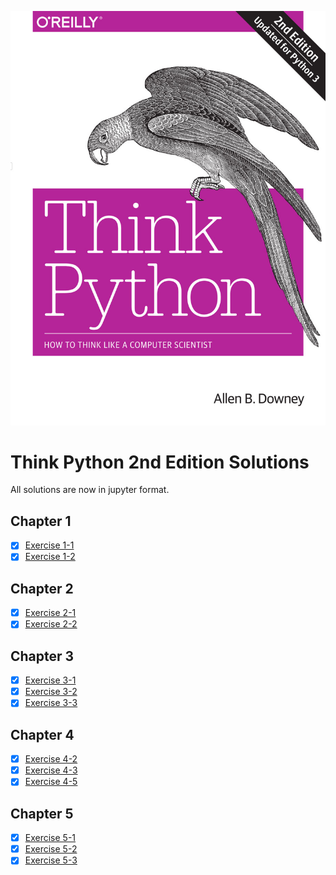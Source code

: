 ![image info](./cover.jpg)

# Think Python 2nd Edition Solutions

All solutions are now in jupyter format.

## Chapter 1
- [x] [Exercise 1-1](./Exercises/E-01/exercise%201-1.ipynb)
- [x] [Exercise 1-2](./Exercises/E-01/exercise%201-2.ipynb)

## Chapter 2
- [x] [Exercise 2-1](./Exercises/E-02/exercise%202-1.ipynb)
- [x] [Exercise 2-2](./Exercises/E-02/exercise%202-2.ipynb)

## Chapter 3
- [x] [Exercise 3-1](./Exercises/E-03/exercise%203-1.ipynb)
- [x] [Exercise 3-2](./Exercises/E-03/exercise%203-2.ipynb)
- [x] [Exercise 3-3](./Exercises/E-03/exercise%203-3.ipynb)

## Chapter 4
- [x] [Exercise 4-2](./Exercises/E-04/exercise%204-2.ipynb)
- [x] [Exercise 4-3](./Exercises/E-04/exercise%204-3.ipynb)
- [x] [Exercise 4-5](./Exercises/E-04/exercise%204-5.ipynb)

## Chapter 5
- [x] [Exercise 5-1](./Exercises/E-05/exercise_5-1.py)
- [x] [Exercise 5-2](./Exercises/E-05/exercise_5-2.py)
- [x] [Exercise 5-3](./Exercises/E-05/exercise_5-2.py)
